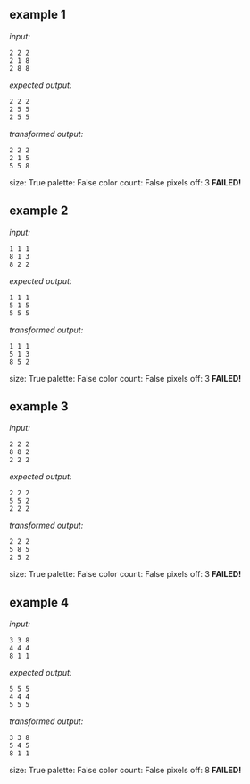 
## example 1
*input:*
```
2 2 2
2 1 8
2 8 8
```
*expected output:*
```
2 2 2
2 5 5
2 5 5
```
*transformed output:*
```
2 2 2
2 1 5
5 5 8
```
size: True
palette: False
color count: False
pixels off: 3
**FAILED!**

## example 2
*input:*
```
1 1 1
8 1 3
8 2 2
```
*expected output:*
```
1 1 1
5 1 5
5 5 5
```
*transformed output:*
```
1 1 1
5 1 3
8 5 2
```
size: True
palette: False
color count: False
pixels off: 3
**FAILED!**

## example 3
*input:*
```
2 2 2
8 8 2
2 2 2
```
*expected output:*
```
2 2 2
5 5 2
2 2 2
```
*transformed output:*
```
2 2 2
5 8 5
2 5 2
```
size: True
palette: False
color count: False
pixels off: 3
**FAILED!**

## example 4
*input:*
```
3 3 8
4 4 4
8 1 1
```
*expected output:*
```
5 5 5
4 4 4
5 5 5
```
*transformed output:*
```
3 3 8
5 4 5
8 1 1
```
size: True
palette: False
color count: False
pixels off: 8
**FAILED!**
